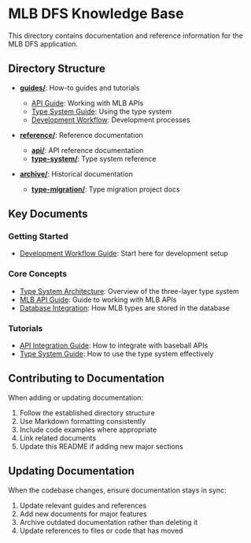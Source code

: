 # MLB DFS Knowledge Base

This directory contains documentation and reference information for the MLB DFS application.

## Directory Structure

- [**guides/**](./guides/): How-to guides and tutorials
  - [API Guide](./guides/api-guide.md): Working with MLB APIs
  - [Type System Guide](./guides/type-system-guide.md): Using the type system
  - [Development Workflow](./guides/development-workflow.md): Development processes

- [**reference/**](./reference/): Reference documentation
  - [**api/**](./reference/api/): API reference documentation
  - [**type-system/**](./reference/type-system/): Type system reference

- [**archive/**](./archive/): Historical documentation
  - [**type-migration/**](./archive/type-migration/): Type migration project docs

## Key Documents

### Getting Started

- [Development Workflow Guide](./guides/development-workflow.md): Start here for development setup

### Core Concepts

- [Type System Architecture](./reference/type-system/architecture.md): Overview of the three-layer type system
- [MLB API Guide](./guides/api-guide.md): Guide to working with MLB APIs
- [Database Integration](./reference/database-integration.md): How MLB types are stored in the database

### Tutorials

- [API Integration Guide](./guides/api-guide.md): How to integrate with baseball APIs
- [Type System Guide](./guides/type-system-guide.md): How to use the type system effectively

## Contributing to Documentation

When adding or updating documentation:

1. Follow the established directory structure
2. Use Markdown formatting consistently
3. Include code examples where appropriate
4. Link related documents
5. Update this README if adding new major sections

## Updating Documentation

When the codebase changes, ensure documentation stays in sync:

1. Update relevant guides and references
2. Add new documents for major features
3. Archive outdated documentation rather than deleting it
4. Update references to files or code that has moved